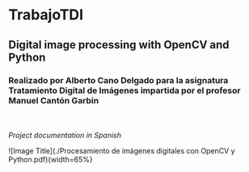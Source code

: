 # TrabajoTDI

## Digital image processing with OpenCV and Python

### Realizado por Alberto Cano Delgado para la asignatura Tratamiento Digital de Imágenes impartida por el profesor Manuel Cantón Garbín



<br><br>*Project documentation in Spanish*

![Image Title](./Procesamiento de imágenes digitales con OpenCV y Python.pdf){width=65%}
